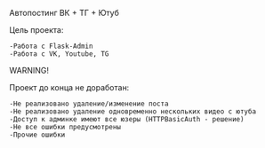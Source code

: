 Автопостинг ВК + ТГ + Ютуб

Цель проекта:
    
    -Работа с Flask-Admin
    -Работа с VK, Youtube, TG

WARNING!

Проект до конца не доработан:

    -Не реализовано удаление/изменение поста
    -Не реализовано удаление одновременно нескольких видео с ютуба
    -Доступ к админке имеют все юзеры (HTTPBasicAuth - решение)
    -Не все ошибки предусмотрены
    -Прочие ошибки
    
